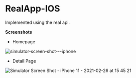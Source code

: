 # RealApp-IOS
Implemented using the real api.

**Screenshots**

- Homepage

![simulator-screen-shot---iphone](https://user-images.githubusercontent.com/37252259/112015475-245f9d80-8b2c-11eb-8d4b-360e5bfb4793.png)

- Detail Page

![Simulator Screen Shot - iPhone 11 - 2021-02-26 at 15 45 21](https://user-images.githubusercontent.com/37252259/112015589-3e997b80-8b2c-11eb-8516-f38e12c40e5e.png)

